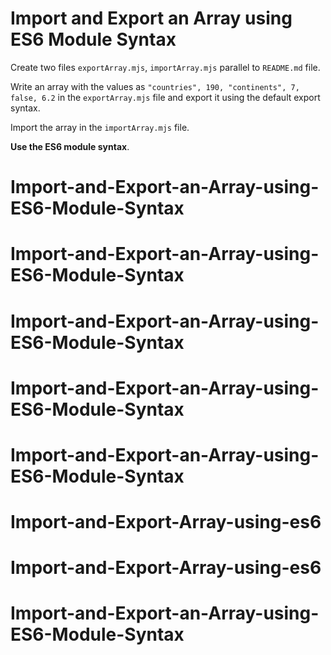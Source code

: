 # Import and Export an Array using ES6 Module Syntax

Create two files `exportArray.mjs`, `importArray.mjs` parallel to `README.md` file.

Write an array with the values as `"countries", 190, "continents", 7, false, 6.2` in the `exportArray.mjs` file and export it using the default export syntax.

Import the array in the `importArray.mjs` file.

<b>Use the ES6 module syntax</b>.

# Import-and-Export-an-Array-using-ES6-Module-Syntax

# Import-and-Export-an-Array-using-ES6-Module-Syntax

# Import-and-Export-an-Array-using-ES6-Module-Syntax

# Import-and-Export-an-Array-using-ES6-Module-Syntax

# Import-and-Export-an-Array-using-ES6-Module-Syntax

# Import-and-Export-Array-using-es6

# Import-and-Export-Array-using-es6
# Import-and-Export-an-Array-using-ES6-Module-Syntax
